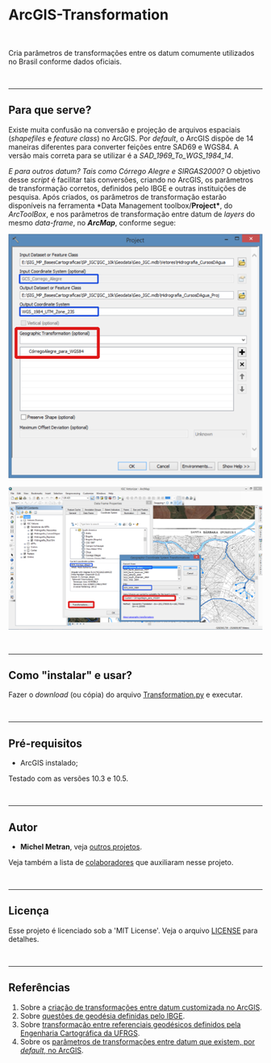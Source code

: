 # ArcGIS-Transformation

<br>

Cria parâmetros de transformações entre os datum comumente utilizados no Brasil conforme dados oficiais.

<br>

---

## Para que serve?

Existe muita confusão na conversão e projeção de arquivos espaciais (_shapefiles_ e _feature class_) no ArcGIS.
Por _default_, o ArcGIS dispõe de 14 maneiras diferentes para converter feições entre SAD69 e WGS84. A versão mais correta para se utilizar é a _SAD_1969_To_WGS_1984_14_.

_E para outros datum? Tais como Córrego Alegre e SIRGAS2000?_
O objetivo desse _script_ é facilitar tais conversões, criando no ArcGIS, os parâmetros de transformação corretos, definidos pelo IBGE e outras instituições de pesquisa. Após criados, os parâmetros de transformação estarão disponíveis na ferramenta \*Data Management toolbox/**Project\***, do _ArcToolBox_, e nos parâmetros de transformação entre datum de _layers_ do mesmo _data-frame_, no **_ArcMap_**, conforme segue:

![Project](docs/screenshots/project.png)

![Transformation](docs/screenshots/transformation.png)

<br>

---

## Como "instalar" e usar?

Fazer o _download_ (ou cópia) do arquivo [Transformation.py](Scripts/Transformation.py) e executar.

<br>

---

## Pré-requisitos

- ArcGIS instalado;

Testado com as versões 10.3 e 10.5.

<br>

---

## Autor

- **Michel Metran**, veja [outros projetos](https://github.com/michelmetran).

Veja também a lista de [colaboradores](https://github.com/michelmetran/ArcGIS-Transformation/settings/collaboration) que auxiliaram nesse projeto.

<br>

---

## Licença

Esse projeto é licenciado sob a 'MIT License'.
Veja o arquivo [LICENSE](LICENSE) para detalhes.

<br>

---

## Referências

1. Sobre a [criação de transformações entre datum customizada no ArcGIS](http://desktop.arcgis.com/en/arcmap/10.5/tools/data-management-toolbox/create-custom-geographic-transformation.htm).
2. Sobre [questões de geodésia definidas pelo IBGE](http://www.ibge.gov.br/home/geociencias/geodesia/pmrg/faq.shtm).
3. Sobre [transformação entre referenciais geodésicos definidos pela Engenharia Cartográfica da UFRGS](http://www.ufrgs.br/engcart/Teste/refer_exp.html).
4. Sobre os [parâmetros de transformações entre datum que existem, por _default_, no ArcGIS](http://help.arcgis.com/en/arcgisdesktop/10.0/help/003r/pdf/geographic_transformations.pdf).
